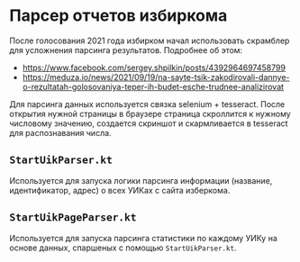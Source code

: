 # Парсер отчетов избиркома

После голосования 2021 года избирком начал использовать скрамблер для усложнения парсинга результатов. Подробнее об
этом:

* https://www.facebook.com/sergey.shpilkin/posts/4392964697458799
* https://meduza.io/news/2021/09/19/na-sayte-tsik-zakodirovali-dannye-o-rezultatah-golosovaniya-teper-ih-budet-esche-trudnee-analizirovat

Для парсинга данных используется связка selenium + tesseract. После открытия нужной страницы в браузере страница
скроллится к нужному числовому значению, создается скриншот и скармливается в tesseract для распознавания числа.

## `StartUikParser.kt`

Используется для запуска логики парсинга информации (название, идентификатор, адрес) о всех УИКах с сайта изберкома.

## `StartUikPageParser.kt`

Используется для запуска парсинга статистики по каждому УИКу на основе данных, спаршеных с помощью `StartUikParser.kt`. 